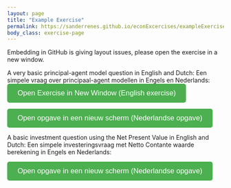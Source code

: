 ```yaml
---
layout: page
title: "Example Exercise"
permalink: https://sanderrenes.github.io/econExcercises/exampleExercise
body_class: exercise-page
---
```


Embedding in GitHub is giving layout issues, please open the exercise in a new window. 


A very basic principal-agent model question in English and Dutch:
Een simpele vraag over principaal-agent modellen in Engels en Nederlands:
<button id="open-exercise" style="padding: 12px 24px; font-size: 1.2em; background-color: #4CAF50; color: white; border: none; border-radius: 5px; cursor: pointer;">
  Open Exercise in New Window (English exercise)
</button>

<script>
document.getElementById("open-exercise").onclick = function() {
  window.open(
    "https://sanderrenes.github.io/econExcercises/graspleExercise.html", // adjust path if needed!
    "_blank",
    "noopener,noreferrer,width=1200,height=800"
  );
};
</script>



<button id="open-exercise-NL" style="padding: 12px 24px; font-size: 1.2em; background-color: #4CAF50; color: white; border: none; border-radius: 5px; cursor: pointer;">
  Open opgave in een nieuw scherm (Nederlandse opgave)
</button>

<script>
document.getElementById("open-exercise-NL").onclick = function() {
  window.open(
    "https://sanderrenes.github.io/econExcercises/graspleExerciseNL.html", // adjust path if needed!
    "_blank",
    "noopener,noreferrer,width=1200,height=800"
  );
};
</script>



A basic investment question using the Net Present Value in English and Dutch:
Een simpele investeringsvraag met Netto Contante waarde berekening in Engels en Nederlands:

<script>
document.getElementById("open-exercise").onclick = function() {
  window.open(
    "https://sanderrenes.github.io/econExcercises/ExampleExercise_NPV.html", // adjust path if needed!
    "_blank",
    "noopener,noreferrer,width=1200,height=800"
  );
};
</script>



<button id="open-exercise-NL" style="padding: 12px 24px; font-size: 1.2em; background-color: #4CAF50; color: white; border: none; border-radius: 5px; cursor: pointer;">
  Open opgave in een nieuw scherm (Nederlandse opgave)
</button>

<script>
document.getElementById("open-exercise-NL").onclick = function() {
  window.open(
    "https://sanderrenes.github.io/econExcercises/exampleNPV_NL.html", // adjust path if needed!
    "_blank",
    "noopener,noreferrer,width=1200,height=800"
  );
};
</script>

